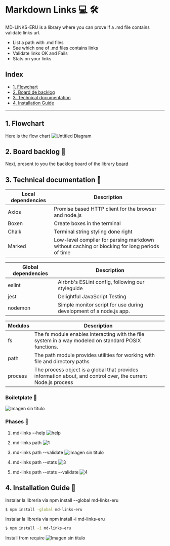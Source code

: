 # Markdown Links :computer: :hammer_and_wrench:
MD-LINKS-ERU is a library where you can prove if a .md file contains validate links url.

  - List a path with .md files
  - See which one of .md files contains links
  - Validate links OK and Fails
  - Stats on your links
## Index 

* [1. Flowchart](#1-Flowchart)
* [2. Board de backlog](#2-Board-backlog)
* [3. Technical documentation](#3-Technical-documentation)
* [4. Installation Guide](#4-Installation-Guide)


***

## 1. Flowchart

Here is the flow chart
![Untitled Diagram](https://user-images.githubusercontent.com/63525613/102024253-fd404580-3d5e-11eb-8e4d-1bfb2578545b.png)

## 2. Board backlog :pushpin:

Next, present to you the backlog board of the library
[board](https://github.com/elizabethriver/LIM013-fe-md-links/projects/1)

## 3. Technical documentation :hammer:

| Local dependencies | Description |
| ------ | ------ |
| Axios | Promise based HTTP client for the browser and node.js |
| Boxen | Create boxes in the terminal|
| Chalk | Terminal string styling done right |
| Marked | Low-level compiler for parsing markdown without caching or blocking for long periods of time |

| Global dependencies | Description |
| ------ | ------ |
| eslint |Airbnb's ESLint config, following our styleguide |
| jest | Delightful JavaScript Testing|
| nodemon | Simple monitor script for use during development of a node.js app. |

| Modulos | Description |
| ------ | ------ |
| fs | The fs module enables interacting with the file system in a way modeled on standard POSIX functions. |
| path | The path module provides utilities for working with file and directory paths|
| process | The process object is a global that provides information about, and control over, the current Node.js process |

### Boiletplate :triangular_ruler:

![Imagen sin título](https://user-images.githubusercontent.com/63525613/102025543-b1919a00-3d66-11eb-8d8e-22c58edaced5.png)

### Phases :triangular_ruler:
1. md-links --help
![help](https://user-images.githubusercontent.com/63525613/102025618-3aa8d100-3d67-11eb-9bb3-4ed146553d29.png)

2. md-links path 
![1](https://user-images.githubusercontent.com/63525613/102025644-63c96180-3d67-11eb-86d0-10ac9b6f3793.png)

3. md-links path --validate
![Imagen sin título](https://user-images.githubusercontent.com/63525613/102029858-2f14d480-3d7e-11eb-8360-c0f82bd8b7d3.png)

3. md-links path --stats 
![3](https://user-images.githubusercontent.com/63525613/102025699-c4589e80-3d67-11eb-8adf-e81d551e8320.png)

3. md-links path --stats --validate
![4](https://user-images.githubusercontent.com/63525613/102025701-c6226200-3d67-11eb-805e-bcd0b707b117.png)

## 4. Installation Guide :construction_worker:

Instalar la libreria via npm install --global md-links-eru
```sh
$ npm install -global md-links-eru
```
Instalar la libreria via npm install -i md-links-eru
```sh
$ npm install -i md-links-eru
```

Install from require 
![Imagen sin título](https://user-images.githubusercontent.com/63525613/102027955-98441a00-3d75-11eb-9d5a-6c4c1abb0ce3.png)





























